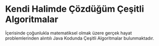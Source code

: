 # Kendi Halimde Çözdüğüm Çeşitli Algoritmalar 
İçerisinde çoğunlukla matematiksel olmak üzere gerçek hayat problemlerinden alıntılı Java Kodunda Çeşitli Algoritmalar bulunmaktadır.
